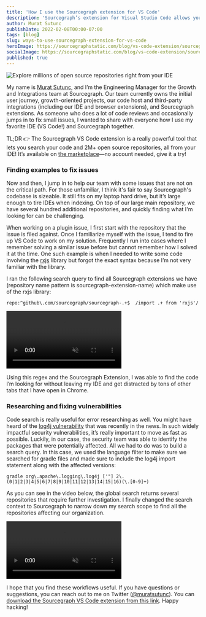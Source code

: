 ```yaml
---
title: 'How I use the Sourcegraph extension for VS Code'
description: 'Sourcegraph’s extension for Visual Studio Code allows you to search millions of open source repositories without cloning them to your local machine or leaving your IDE. Here’s how one engineer integrates it into his workflow.'
author: Murat Sutunc
publishDate: 2022-02-08T00:00-07:00
tags: [blog]
slug: ways-to-use-sourcegraph-extension-for-vs-code
heroImage: https://sourcegraphstatic.com/blog/vs-code-extension/sourcegraph-vs-code-extension.png
socialImage: https://sourcegraphstatic.com/blog/vs-code-extension/sourcegraph-vs-code-extension.png
published: true
---
```


![Explore millions of open source repositories right from your IDE](https://sourcegraphstatic.com/blog/vs-code-extension/sourcegraph-vs-code-extension.png)

My name is [Murat Sutunc](https://handbook.sourcegraph.com/team#murat-sutunc), and I’m the Engineering Manager for the Growth and Integrations team at Sourcegraph. Our team currently owns the initial user journey, growth-oriented projects, our code host and third-party integrations (including our IDE and browser extensions), and Sourcegraph extensions. As someone who does a lot of code reviews and occasionally jumps in to fix small issues, I wanted to share with everyone how I use my favorite IDE (VS Code!) and Sourcegraph together.

TL;DR 👉 The Sourcegraph VS Code extension is a really powerful tool that lets you search your code and 2M+ open source repositories, all from your IDE! It’s available on [the marketplace](https://marketplace.visualstudio.com/items?itemName=sourcegraph.sourcegraph)—no account needed, give it a try!

### Finding examples to fix issues

Now and then, I jump in to help our team with some issues that are not on the critical path. For those unfamiliar, I think it's fair to say Sourcegraph's codebase is sizeable. It still fits on my laptop hard drive, but it’s large enough to tire IDEs when indexing. On top of our large main repository, we have several hundred additional repositories, and quickly finding what I'm looking for can be challenging.

When working on a plugin issue, I first start with the repository that the issue is filed against. Once I familiarize myself with the issue, I tend to fire up VS Code to work on my solution. Frequently I run into cases where I remember solving a similar issue before but cannot remember how I solved it at the time. One such example is when I needed to write some code involving the [rxjs](https://rxjs.dev/) library but forgot the exact syntax because I’m not very familiar with the library.

I ran the following search query to find all Sourcegraph extensions we have (repository name pattern is sourcegraph-extension-name) which make use of the rxjs library:

```
repo:^github\.com/sourcegraph/sourcegraph-.+$  /import .+ from 'rxjs'/
```

<video loop autoplay muted playsinline>
  <source src="https://storage.googleapis.com/sourcegraph-assets/blog/vs-code-extension/vs-code-regex-usecase.webm" type="video/webm" />
  <source src="https://storage.googleapis.com/sourcegraph-assets/blog/vs-code-extension/vs-code-regex-usecase.mp4" type="video/mp4" />
</video>

Using this regex and the Sourcegraph Extension, I was able to find the code I’m looking for without leaving my IDE and get distracted by tons of other tabs that I have open in Chrome.

### Researching and fixing vulnerabilities

Code search is really useful for error researching as well. You might have heard of the [log4j vulnerability](/blog/log4j-log4shell-0-day/) that was recently in the news. In such widely impactful security vulnerabilities, it’s really important to move as fast as possible. Luckily, in our case, the security team was able to identify the packages that were potentially affected. All we had to do was to build a search query. In this case, we used the language filter to make sure we searched for gradle files and made sure to include the log4j import statement along with the affected versions:

```
gradle org\.apache\.logging\.log4j ['"] 2\.(0|1|2|3|4|5|6|7|8|9|10|11|12|13|14|15|16)(\.[0-9]+)
```

As you can see in the video below, the global search returns several repositories that require further investigation. I finally changed the search context to Sourcegraph to narrow down my search scope to find all the repositories affecting our organization.

<video loop autoplay muted playsinline>
  <source src="https://storage.cloud.google.com/sourcegraph-assets/blog/vs-code-extension/vscode-log4j.webm" type="video/webm" />
  <source src="https://storage.cloud.google.com/sourcegraph-assets/blog/vs-code-extension/vscode-log4j.mp4" type="video/mp4" />
</video>

I hope that you find these workflows useful. If you have questions or suggestions, you can reach out to me on Twitter ([@muratsutunc](http://twitter.com/muratsutunc)). You can [download the Sourcegraph VS Code extension from this link](https://marketplace.visualstudio.com/items?itemName=sourcegraph.sourcegraph). Happy hacking!
